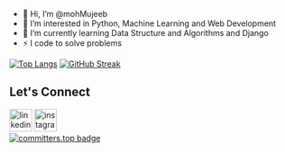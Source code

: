 - 👋 Hi, I’m @mohMujeeb
- 👀 I’m interested in Python, Machine Learning and Web Development
- 🌱 I’m currently learning Data Structure and Algorithms and Django
- ⚡ I code to solve problems

[![Top Langs](https://github-readme-stats.vercel.app/api/top-langs/?username=mohMujeeb&hide_border=true)](https://github.com/anuraghazra/github-readme-stats)
[![GitHub Streak](https://streak-stats.demolab.com?user=mohMujeeb&hide_border=true&card_width=450&card_height=170)](https://git.io/streak-stats)

## Let's Connect

[<img src='https://cdn.jsdelivr.net/npm/simple-icons@3.0.1/icons/linkedin.svg' alt='linkedin' height='40'>](https://www.linkedin.com/in/mujeeb-ur-rehman-146aa2250/)  [<img src='https://cdn.jsdelivr.net/npm/simple-icons@3.0.1/icons/instagram.svg' alt='instagram' height='40'>](https://www.instagram.com/muuuuujeeb/)  
[![committers.top badge](https://user-badge.committers.top/pakistan/mohMujeeb.svg)](https://user-badge.committers.top/pakistan/mohMujeeb)
